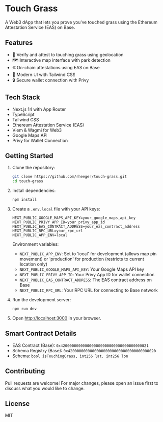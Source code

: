 # Touch Grass

A Web3 dApp that lets you prove you've touched grass using the Ethereum Attestation Service (EAS) on Base.

## Features

- 🌱 Verify and attest to touching grass using geolocation
- 🗺️ Interactive map interface with park detection
- ⛓️ On-chain attestations using EAS on Base
- 🎨 Modern UI with Tailwind CSS
- 🔒 Secure wallet connection with Privy

## Tech Stack

- Next.js 14 with App Router
- TypeScript
- Tailwind CSS
- Ethereum Attestation Service (EAS)
- Viem & Wagmi for Web3
- Google Maps API
- Privy for Wallet Connection

## Getting Started

1. Clone the repository:
   ```bash
   git clone https://github.com/rheeger/touch-grass.git
   cd touch-grass
   ```

2. Install dependencies:
   ```bash
   npm install
   ```

3. Create a `.env.local` file with your API keys:
   ```
   NEXT_PUBLIC_GOOGLE_MAPS_API_KEY=your_google_maps_api_key
   NEXT_PUBLIC_PRIVY_APP_ID=your_privy_app_id
   NEXT_PUBLIC_EAS_CONTRACT_ADDRESS=your_eas_contract_address
   NEXT_PUBLIC_RPC_URL=your_rpc_url
   NEXT_PUBLIC_APP_ENV=local
   ```

   Environment variables:
   - `NEXT_PUBLIC_APP_ENV`: Set to 'local' for development (allows map pin movement) or 'production' for production (restricts to current location only)
   - `NEXT_PUBLIC_GOOGLE_MAPS_API_KEY`: Your Google Maps API key
   - `NEXT_PUBLIC_PRIVY_APP_ID`: Your Privy App ID for wallet connection
   - `NEXT_PUBLIC_EAS_CONTRACT_ADDRESS`: The EAS contract address on Base
   - `NEXT_PUBLIC_RPC_URL`: Your RPC URL for connecting to Base network

4. Run the development server:
   ```bash
   npm run dev
   ```

5. Open [http://localhost:3000](http://localhost:3000) in your browser.

## Smart Contract Details

- EAS Contract (Base): `0x4200000000000000000000000000000000000021`
- Schema Registry (Base): `0x4200000000000000000000000000000000000020`
- Schema: `bool isTouchingGrass, int256 lat, int256 lon`

## Contributing

Pull requests are welcome! For major changes, please open an issue first to discuss what you would like to change.

## License

MIT

